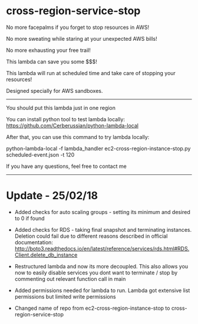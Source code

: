# cross-region-service-stop

No more facepalms if you forget to stop resources in AWS!

No more sweating while staring at your unexpected AWS bills!

No more exhausting your free trail!  

This lambda can save you some $$$!

This lambda will run at scheduled time and take care of stopping your resources!

Designed specially for AWS sandboxes.

------

You should put this lambda just in one region

You can install python tool to test lambda locally:
https://github.com/Cerberussian/python-lambda-local

After that, you can use this command to try lambda locally:

python-lambda-local -f lambda_handler ec2-cross-region-instance-stop.py scheduled-event.json -t 120

If you have any questions, feel free to contact me

------
# Update - 25/02/18


* Added checks for auto scaling groups - setting its minimum and desired to 0 if found

* Added checks for RDS - taking final snapshot and terminating instances.
Deletion could fail due to different reasons described in official documentation: http://boto3.readthedocs.io/en/latest/reference/services/rds.html#RDS.Client.delete_db_instance

* Restructured lambda and now its more decoupled. This also allows you now to easily disable services you dont want to terminate / stop by commenting out relevant function call in main

* Added permissions needed for lambda to run. Lambda got extensive list permissions but limited write permissions

* Changed name of repo from ec2-cross-region-instance-stop to cross-region-service-stop
